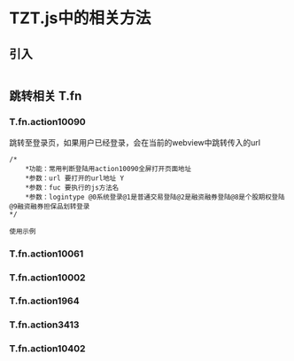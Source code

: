 # TZT.js中的相关方法

## 引入
```

```


## 跳转相关 T.fn
### T.fn.action10090
跳转至登录页，如果用户已经登录，会在当前的webview中跳转传入的url
```
/*
    *功能：常用判断登陆用action10090全屏打开页面地址
    *参数：url 要打开的url地址 Y
    *参数：fuc 要执行的js方法名
    *参数：logintype @0系统登录@1是普通交易登陆@2是融资融券登陆@8是个股期权登陆@9融资融券担保品划转登录
*/

使用示例
```

### T.fn.action10061

### T.fn.action10002

### T.fn.action1964

### T.fn.action3413

### T.fn.action10402

